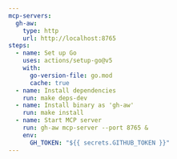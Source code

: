 ```yaml
---
mcp-servers:
  gh-aw:
    type: http
    url: http://localhost:8765
steps:
  - name: Set up Go
    uses: actions/setup-go@v5
    with:
      go-version-file: go.mod
      cache: true
  - name: Install dependencies
    run: make deps-dev
  - name: Install binary as 'gh-aw'
    run: make install
  - name: Start MCP server
    run: gh-aw mcp-server --port 8765 &
    env:
      GH_TOKEN: "${{ secrets.GITHUB_TOKEN }}"
---
```


